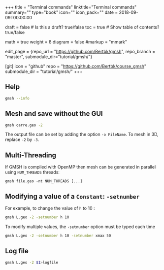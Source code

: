 +++
title = "Terminal commands"
linktitle="Terminal commands"
summary=""
type="book"
icon=""
icon_pack=""
date = 2018-09-09T00:00:00

draft = false  # Is this a draft? true/false
toc = true  # Show table of contents? true/false

math = true
weight = 8
diagram = false
#markup = "mmark"

edit_page = {repo_url = "https://github.com/Bertbk/gmsh", repo_branch = "master", submodule_dir="tutorial/gmsh/"}

[git]
  icon = "github"
  repo = "https://github.com/Bertbk/course_gmsh"
  submodule_dir = "tutorial/gmsh/"
+++

## Help

```bash
gmsh --info
```

## Mesh and save without the GUI

```bash
gmsh carre.geo -2
```
The output file can be set by adding the option `-o FileName`. To mesh in 3D, replace `-2` by `-3`.

## Multi-Threading

If GMSH is compiled with OpenMP then mesh can be generated in parallel using `NUM_THREADS` threads:
```
gmsh file.geo -nt NUM_THREADS [...]
```

##  Modifying a value of a `Constant`: `-setnumber`

For example, to change the value of `h` to 10 :
```bash
gmsh L.geo -2 -setnumber h 10
```
To modify multiple values, the `-setnumber` option must be typed each time
```bash
gmsh L.geo -2 -setnumber h 10 -setnumber xmax 50
```

## Log file

```bash
gmsh L.geo -2 $1>logfile
```
